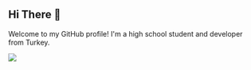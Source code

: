 <h2>Hi There 👋</h2>

<p>Welcome to my GitHub profile! I'm a high school student and developer from Turkey.</p>

![](https://komarev.com/ghpvc/?username=mustafaaakin)


